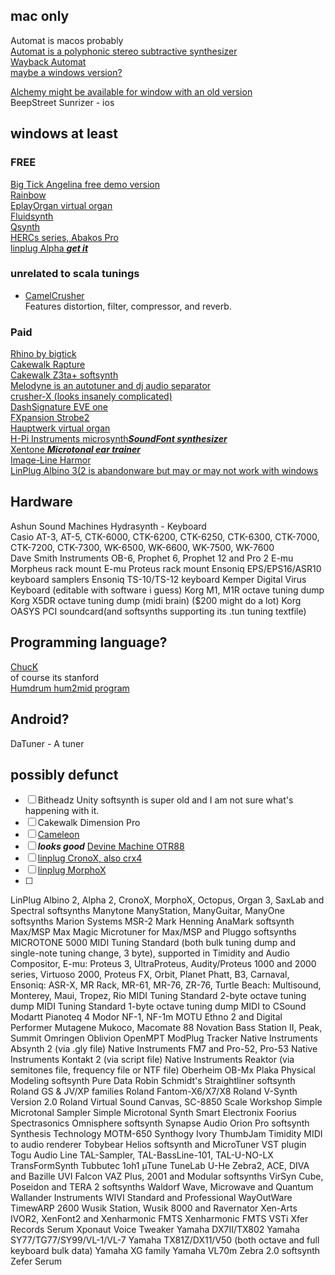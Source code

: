 ## mac only
Automat is macos probably  
[Automat is a polyphonic stereo subtractive synthesizer](https://www.kvraudio.com/product/automat-by-alphakanal)  
[Wayback Automat](https://web.archive.org/web/20140623162327/http://www.alphakanal.de/static/files/Automat_1.0.zip)  
[maybe a windows version?](http://jeremyevers.com/?page_id=15)  


[Alchemy might be available for window with an old version](https://www.soundonsound.com/reviews/camel-audio-alchemy)  
BeepStreet Sunrizer - ios  



## windows at least 

### FREE
[Big Tick Angelina free demo version](https://angelina.soft112.com/)  
[Rainbow](https://www.kvraudio.com/product/rainbow-by-bigtick)  
[EplayOrgan virtual organ](https://midimusic.github.io/tech/index.html)  
[Fluidsynth](https://www.fluidsynth.org/)  
[Qsynth](https://qsynth.sourceforge.io/qsynth-index.html#Intro)  
[HERCs series, Abakos Pro](https://plugins4free.com/plugin/2588/)  
[linplug Alpha ***get it***](https://plugins4free.com/plugin/2290/)  




### unrelated to scala tunings
- [CamelCrusher](https://camelcrusher.com/)  
Features distortion, filter, compressor, and reverb.  


### Paid
[Rhino by bigtick](https://www.kvraudio.com/product/rhino-by-bigtick)  
[Cakewalk Rapture](https://legacy.cakewalk.com/Products/Rapture/BuyNow)  
[Cakewalk Z3ta+ softsynth](https://legacy.cakewalk.com/Products/Z3TA/Buy-Now)  
[Melodyne is an autotuner and dj audio separator](https://www.celemony.com/en/melodyne/what-is-melodyne)  
[crusher-X (looks insanely complicated)](https://accsone.com/)  
[DashSignature EVE one](https://www.kvraudio.com/news/dashsignature_releases_eve_one_incl_free_version_3511)  
[FXpansion Strobe2](https://roli.com/products/software/strobe2/strobe2-overview)  
[Hauptwerk virtual organ](https://www.hauptwerk.com/)  
[H-Pi Instruments microsynth***SoundFont synthesizer***](https://hpi.zentral.zone/microsynth)  
[Xentone ***Microtonal ear trainer***](https://hpi.zentral.zone/xentone)  
[Image-Line Harmor](https://www.kvraudio.com/product/harmor-by-image-line)  
[LinPlug Albino 3(2 is abandonware but may or may not work with windows](https://www.robpapen.com/albino-3-legend.html)  


## Hardware  
Ashun Sound Machines Hydrasynth - Keyboard  
Casio AT-3, AT-5, CTK-6000, CTK-6200, CTK-6250, CTK-6300, CTK-7000, CTK-7200, CTK-7300, WK-6500, WK-6600, WK-7500, WK-7600  
Dave Smith Instruments OB-6, Prophet 6, Prophet 12 and Pro 2
E-mu Morpheus rack mount
E-mu Proteus rack mount
Ensoniq EPS/EPS16/ASR10 keyboard samplers
Ensoniq TS-10/TS-12 keyboard
Kemper Digital Virus Keyboard (editable with software i guess)
Korg M1, M1R octave tuning dump
Korg X5DR octave tuning dump (midi brain) ($200 might do a lot)
Korg OASYS PCI soundcard(and softsynths supporting its .tun tuning textfile)





## Programming language?
[ChucK](https://chuck.stanford.edu/)  
of course its stanford  
[Humdrum hum2mid program](https://extras.humdrum.org/)  


## Android?
DaTuner - A tuner



## possibly defunct

- [ ] Bitheadz Unity softsynth is super old and I am not sure what's happening with it.  
- [ ] Cakewalk Dimension Pro  
- [ ] [Cameleon](https://www.kvraudio.com/product/cameleon-5000-by-camel-audio)  
- [ ] ***looks good*** [Devine Machine OTR88](https://www.kvraudio.com/news/devine_machine_announces_otr88_electric_piano_10822)  
- [ ] [linplug CronoX, also crx4](https://www.kvraudio.com/product/cronox-by-linplug)  
- [ ] [linplug MorphoX](https://www.kvraudio.com/product/morphox-by-linplug)  
- [ ] 




LinPlug Albino 2, Alpha 2, CronoX, MorphoX, Octopus, Organ 3, SaxLab and Spectral softsynths
Manytone ManyStation, ManyGuitar, ManyOne softsynths
Marion Systems MSR-2
Mark Henning AnaMark softsynth
Max/MSP
Max Magic Microtuner for Max/MSP and Pluggo softsynths
MICROTONE 5000
MIDI Tuning Standard (both bulk tuning dump and single-note tuning change, 3 byte), supported in Timidity and Audio Compositor, E-mu: Proteus 3, UltraProteus, Audity/Proteus 1000 and 2000 series, Virtuoso 2000, Proteus FX, Orbit, Planet Phatt, B3, Carnaval, Ensoniq: ASR-X, MR Rack, MR-61, MR-76, ZR-76, Turtle Beach: Multisound, Monterey, Maui, Tropez, Rio
MIDI Tuning Standard 2-byte octave tuning dump
MIDI Tuning Standard 1-byte octave tuning dump
MIDI to CSound
Modartt Pianoteq 4
Modor NF-1, NF-1m
MOTU Ethno 2 and Digital Performer
Mutagene Mukoco, Macomate 88
Novation Bass Station II, Peak, Summit
Omringen Oblivion
OpenMPT ModPlug Tracker
Native Instruments Absynth 2 (via .gly file)
Native Instruments FM7 and Pro-52, Pro-53
Native Instruments Kontakt 2 (via script file)
Native Instruments Reaktor (via semitones file, frequency file or NTF file)
Oberheim OB-Mx
Plaka Physical Modeling softsynth
Pure Data
Robin Schmidt's Straightliner softsynth
Roland GS & JV/XP families
Roland Fantom-X6/X7/X8
Roland V-Synth Version 2.0
Roland Virtual Sound Canvas, SC-8850
Scale Workshop
Simple Microtonal Sampler
Simple Microtonal Synth
Smart Electronix Foorius
Spectrasonics Omnisphere softsynth
Synapse Audio Orion Pro softsynth
Synthesis Technology MOTM-650
Synthogy Ivory
ThumbJam
Timidity MIDI to audio renderer
Tobybear Helios softsynth and MicroTuner VST plugin
Togu Audio Line TAL-Sampler, TAL-BassLine-101, TAL-U-NO-LX
TransFormSynth
Tubbutec 1oh1 µTune
TuneLab
U-He Zebra2, ACE, DIVA and Bazille
UVI Falcon
VAZ Plus, 2001 and Modular softsynths
VirSyn Cube, Poseidon and TERA 2 softsynths
Waldorf Wave, Microwave and Quantum
Wallander Instruments WIVI Standard and Professional
WayOutWare TimewARP 2600
Wusik Station, Wusik 8000 and Ravernator
Xen-Arts IVOR2, XenFont2 and Xenharmonic FMTS
Xenharmonic FMTS VSTi
Xfer Records Serum
Xponaut Voice Tweaker
Yamaha DX7II/TX802
Yamaha SY77/TG77/SY99/VL-1/VL-7
Yamaha TX81Z/DX11/V50 (both octave and full keyboard bulk data)
Yamaha XG family
Yamaha VL70m
Zebra 2.0 softsynth
Zefer Serum
